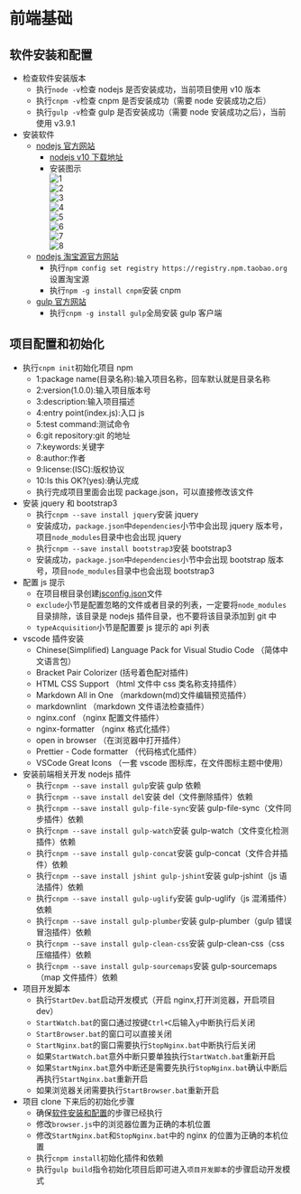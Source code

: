 # 前端基础

## 软件安装和配置

- 检查软件安装版本
  - 执行`node -v`检查 nodejs 是否安装成功，当前项目使用 v10 版本
  - 执行`cnpm -v`检查 cnpm 是否安装成功（需要 node 安装成功之后）
  - 执行`gulp -v`检查 gulp 是否安装成功（需要 node 安装成功之后），当前使用 v3.9.1
- 安装软件
  - [nodejs 官方网站](http://nodejs.org/)
    - [nodejs v10 下载地址](https://nodejs.org/dist/v10.13.0/node-v10.13.0-x64.msi)
    - 安装图示  
      ![1](doc-images/nodejs001.jpg)  
      ![2](doc-images/nodejs002.jpg)  
      ![3](doc-images/nodejs003.jpg)  
      ![4](doc-images/nodejs004.jpg)  
      ![5](doc-images/nodejs005.jpg)  
      ![6](doc-images/nodejs006.jpg)  
      ![7](doc-images/nodejs007.jpg)  
      ![8](doc-images/nodejs008.jpg)
  - [nodejs 淘宝源官方网站](http://npm.taobao.org/)
    - 执行`npm config set registry https://registry.npm.taobao.org`设置淘宝源
    - 执行`npm -g install cnpm`安装 cnpm
  - [gulp 官方网站](https://gulpjs.com/)
    - 执行`cnpm -g install gulp`全局安装 gulp 客户端

## 项目配置和初始化

- 执行`cnpm init`初始化项目 npm
  - 1:package name(目录名称):输入项目名称，回车默认就是目录名称
  - 2:version(1.0.0):输入项目版本号
  - 3:description:输入项目描述
  - 4:entry point(index.js):入口 js
  - 5:test command:测试命令
  - 6:git repository:git 的地址
  - 7:keywords:关键字
  - 8:author:作者
  - 9:license:(ISC):版权协议
  - 10:Is this OK?(yes):确认完成
  - 执行完成项目里面会出现 package.json，可以直接修改该文件
- 安装 jquery 和 bootstrap3
  - 执行`cnpm --save install jquery`安装 jquery
  - 安装成功，`package.json`中`dependencies`小节中会出现 jquery 版本号，项目`node_modules`目录中也会出现 jquery
  - 执行`cnpm --save install bootstrap3`安装 bootstrap3
  - 安装成功，`package.json`中`dependencies`小节中会出现 bootstrap 版本号，项目`node_modules`目录中也会出现 bootstrap3
- 配置 js 提示
  - 在项目根目录创建[jsconfig.json](jsconfig.json)文件
  - `exclude`小节是配置忽略的文件或者目录的列表，一定要将`node_modules`目录排除，该目录是 nodejs 插件目录，也不要将该目录添加到 git 中
  - `typeAcquisition`小节是配置要 js 提示的 api 列表
- vscode 插件安装
  - Chinese(Simplified) Language Pack for Visual Studio Code （简体中文语言包）
  - Bracket Pair Colorizer (括号着色配对插件)
  - HTML CSS Support （html 文件中 css 类名称支持插件）
  - Markdown All in One （markdown(md)文件编辑预览插件）
  - markdownlint （markdown 文件语法检查插件）
  - nginx.conf （nginx 配置文件插件）
  - nginx-formatter （nginx 格式化插件）
  - open in browser （在浏览器中打开插件）
  - Prettier - Code formatter （代码格式化插件）
  - VSCode Great Icons （一套 vscode 图标库，在文件图标主题中使用）
- 安装前端相关开发 nodejs 插件
  - 执行`cnpm --save install gulp`安装 gulp 依赖
  - 执行`cnpm --save install del`安装 del（文件删除插件）依赖
  - 执行`cnpm --save install gulp-file-sync`安装 gulp-file-sync（文件同步插件）依赖
  - 执行`cnpm --save install gulp-watch`安装 gulp-watch（文件变化检测插件）依赖
  - 执行`cnpm --save install gulp-concat`安装 gulp-concat（文件合并插件）依赖
  - 执行`cnpm --save install jshint gulp-jshint`安装 gulp-jshint（js 语法插件）依赖
  - 执行`cnpm --save install gulp-uglify`安装 gulp-uglify（js 混淆插件）依赖
  - 执行`cnpm --save install gulp-plumber`安装 gulp-plumber（gulp 错误冒泡插件）依赖
  - 执行`cnpm --save install gulp-clean-css`安装 gulp-clean-css（css 压缩插件）依赖
  - 执行`cnpm --save install gulp-sourcemaps`安装 gulp-sourcemaps（map 文件插件）依赖
- 项目开发脚本
  - 执行`StartDev.bat`启动开发模式（开启 nginx,打开浏览器，开启项目 dev）
  - `StartWatch.bat`的窗口通过按键`Ctrl+C`后输入`y`中断执行后关闭
  - `StartBrowser.bat`的窗口可以直接关闭
  - `StartNginx.bat`的窗口需要执行`StopNginx.bat`中断执行后关闭
  - 如果`StartWatch.bat`意外中断只要单独执行`StartWatch.bat`重新开启
  - 如果`StartNginx.bat`意外中断还是需要先执行`StopNginx.bat`确认中断后再执行`StartNginx.bat`重新开启
  - 如果浏览器关闭需要执行`StartBrowser.bat`重新开启
- 项目 clone 下来后的初始化步骤
  - 确保[软件安装和配置](#软件安装和配置)的步骤已经执行
  - 修改`browser.js`中的浏览器位置为正确的本机位置
  - 修改`StartNginx.bat`和`StopNginx.bat`中的 nginx 的位置为正确的本机位置
  - 执行`cnpm install`初始化插件和依赖
  - 执行`gulp build`指令初始化项目后即可进入`项目开发脚本`的步骤启动开发模式
